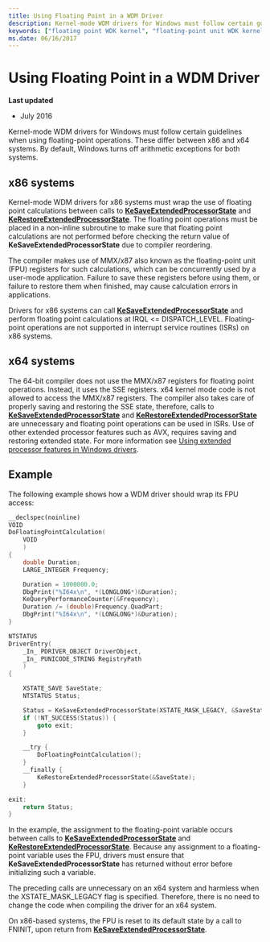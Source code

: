 ```yaml
---
title: Using Floating Point in a WDM Driver
description: Kernel-mode WDM drivers for Windows must follow certain guidelines when using floating-point operations. These differ between x86 and x64 systems. By default, Windows turns off arithmetic exceptions for both systems.
keywords: ["floating point WDK kernel", "floating-point unit WDK kernel", "FPU WDK kernel", "KeSaveFloatingPointState", "KeRestoreFloatingPointState", "WDM drivers WDK kernel , floating-point operations", "MMX WDK kernel"]
ms.date: 06/16/2017
---
```


# Using Floating Point in a WDM Driver


**Last updated**

-   July 2016

Kernel-mode WDM drivers for Windows must follow certain guidelines when using floating-point operations. These differ between x86 and x64 systems. By default, Windows turns off arithmetic exceptions for both systems.

## x86 systems


Kernel-mode WDM drivers for x86 systems must wrap the use of floating point calculations between calls to [**KeSaveExtendedProcessorState**](/windows-hardware/drivers/ddi/wdm/nf-wdm-kesaveextendedprocessorstate) and [**KeRestoreExtendedProcessorState**](/windows-hardware/drivers/ddi/wdm/nf-wdm-kerestoreextendedprocessorstate). The floating point operations must be placed in a non-inline subroutine to make sure that floating point calculations are not performed before checking the return value of **KeSaveExtendedProcessorState** due to compiler reordering.

The compiler makes use of MMX/x87 also known as the floating-point unit (FPU) registers for such calculations, which can be concurrently used by a user-mode application. Failure to save these registers before using them, or failure to restore them when finished, may cause calculation errors in applications.

Drivers for x86 systems can call [**KeSaveExtendedProcessorState**](/windows-hardware/drivers/ddi/wdm/nf-wdm-kesaveextendedprocessorstate) and perform floating point calculations at IRQL &lt;= DISPATCH\_LEVEL. Floating-point operations are not supported in interrupt service routines (ISRs) on x86 systems.

## x64 systems


The 64-bit compiler does not use the MMX/x87 registers for floating point operations. Instead, it uses the SSE registers. x64 kernel mode code is not allowed to access the MMX/x87 registers. The compiler also takes care of properly saving and restoring the SSE state, therefore, calls to [**KeSaveExtendedProcessorState**](/windows-hardware/drivers/ddi/wdm/nf-wdm-kesaveextendedprocessorstate) and [**KeRestoreExtendedProcessorState**](/windows-hardware/drivers/ddi/wdm/nf-wdm-kerestoreextendedprocessorstate) are unnecessary and floating point operations can be used in ISRs. Use of other extended processor features such as AVX, requires saving and restoring extended state. For more information see [Using extended processor features in Windows drivers](floating-point-support-for-64-bit-drivers.md).

## Example


The following example shows how a WDM driver should wrap its FPU access:

```cpp
__declspec(noinline)
VOID
DoFloatingPointCalculation(
    VOID
    )
{
    double Duration;
    LARGE_INTEGER Frequency;

    Duration = 1000000.0;
    DbgPrint("%I64x\n", *(LONGLONG*)&Duration);
    KeQueryPerformanceCounter(&Frequency);
    Duration /= (double)Frequency.QuadPart;
    DbgPrint("%I64x\n", *(LONGLONG*)&Duration);
}

NTSTATUS
DriverEntry(
    _In_ PDRIVER_OBJECT DriverObject,
    _In_ PUNICODE_STRING RegistryPath
    )
{

    XSTATE_SAVE SaveState;
    NTSTATUS Status;

    Status = KeSaveExtendedProcessorState(XSTATE_MASK_LEGACY, &SaveState);
    if (!NT_SUCCESS(Status)) {
        goto exit;
    }

    __try {
        DoFloatingPointCalculation();
    }
    __finally {
        KeRestoreExtendedProcessorState(&SaveState);
    }

exit:
    return Status;
}
```

In the example, the assignment to the floating-point variable occurs between calls to [**KeSaveExtendedProcessorState**](/windows-hardware/drivers/ddi/wdm/nf-wdm-kesaveextendedprocessorstate) and [**KeRestoreExtendedProcessorState**](/windows-hardware/drivers/ddi/wdm/nf-wdm-kerestoreextendedprocessorstate). Because any assignment to a floating-point variable uses the FPU, drivers must ensure that **KeSaveExtendedProcessorState** has returned without error before initializing such a variable.

The preceding calls are unnecessary on an x64 system and harmless when the XSTATE\_MASK\_LEGACY flag is specified. Therefore, there is no need to change the code when compiling the driver for an x64 system.

On x86-based systems, the FPU is reset to its default state by a call to FNINIT, upon return from [**KeSaveExtendedProcessorState**](/windows-hardware/drivers/ddi/wdm/nf-wdm-kesaveextendedprocessorstate).

 

